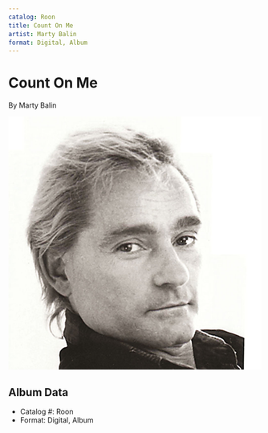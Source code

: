 ```yaml
---
catalog: Roon
title: Count On Me
artist: Marty Balin
format: Digital, Album
---
```


# Count On Me

By Marty Balin

![](../../assets/albumcovers/Marty_Balin-Count_On_Me.png)

## Album Data

- Catalog #: Roon
- Format: Digital, Album

